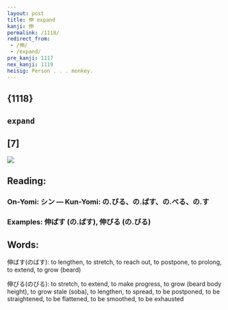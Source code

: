```yaml
---
layout: post
title: 伸 expand
kanji: 伸
permalink: /1118/
redirect_from:
 - /伸/
 - /expand/
pre_kanji: 1117
nex_kanji: 1119
heisig: Person . . . monkey.
---
```


## {1118}

## `expand`

## [7]

<div class="stroke"><img src="E4BCB8.png" /></div>

## Reading:

### On-Yomi: シン &mdash; Kun-Yomi: の.びる、の.ばす、の.べる、の.す

### Examples: 伸ばす (の.ばす), 伸びる (の.びる)

## Words:

伸ばす(のばす): to lengthen, to stretch, to reach out, to postpone, to prolong, to extend, to grow (beard)

伸びる(のびる): to stretch, to extend, to make progress, to grow (beard body height), to grow stale (soba), to lengthen, to spread, to be postponed, to be straightened, to be flattened, to be smoothed, to be exhausted
